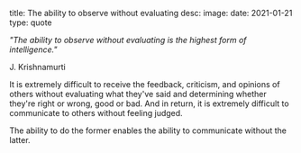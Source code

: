 title: The ability to observe without evaluating
desc:
image: 
date: 2021-01-21
type: quote

_"The ability to observe without evaluating is the highest form of intelligence."_
<div class="caption">J. Krishnamurti</div>

It is extremely difficult to receive the feedback, criticism, and opinions of others without evaluating what they've said and determining whether they're right or wrong, good or bad. And in return, it is extremely difficult to communicate to others without feeling judged.

The ability to do the former enables the ability to communicate without the latter.
